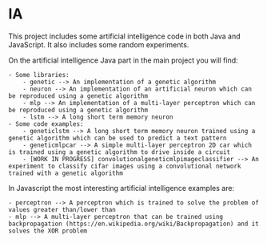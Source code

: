 # IA

This project includes some artificial intelligence code in both Java and JavaScript. It also includes some random experiments.

On the artificial intelligence Java part in the main project you will find:

	- Some libraries:
		- genetic --> An implementation of a genetic algorithm
		- neuron --> An implementation of an artificial neuron which can be reproduced using a genetic algorithm
		- mlp --> An implementation of a multi-layer perceptron which can be reproduced using a genetic algorithm
		- lstm --> A long short term memory neuron
	- Some code examples:
		- geneticlstm --> A long short term memory neuron trained using a genetic algorithm which can be used to predict a text pattern
		- geneticmlpcar --> A simple multi-layer perceptron 2D car which is trained using a genetic algorithm to drive inside a circuit
		- [WORK IN PROGRESS] convolutionalgeneticmlpimageclassifier --> An experiment to classify cifar images using a convolutional network trained with a genetic algorithm

In Javascript the most interesting artificial intelligence examples are:

    - perceptron --> A perceptron which is trained to solve the problem of values greater than/lower than
    - mlp --> A multi-layer perceptron that can be trained using backpropagation (https://en.wikipedia.org/wiki/Backpropagation) and it solves the XOR problem